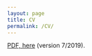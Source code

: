 ```yaml
---
layout: page
title: CV
permalink: /CV/
---
```


<a href="https://leslie-huang.github.io/CV/CV.pdf">PDF, here</a> (version 7/2019).

